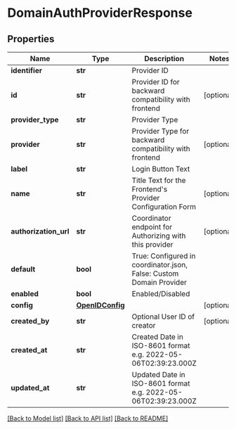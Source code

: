 # DomainAuthProviderResponse



## Properties
Name | Type | Description | Notes
------------ | ------------- | ------------- | -------------
**identifier** | **str** | Provider ID | 
**id** | **str** | Provider ID for backward compatibility with frontend | [optional] 
**provider_type** | **str** | Provider Type | 
**provider** | **str** | Provider Type for backward compatibility with frontend | [optional] 
**label** | **str** | Login Button Text | 
**name** | **str** | Title Text for the Frontend&#39;s Provider Configuration Form | [optional] 
**authorization_url** | **str** | Coordinator endpoint for Authorizing with this provider | [optional] 
**default** | **bool** | True: Configured in coordinator.json, False: Custom Domain Provider | 
**enabled** | **bool** | Enabled/Disabled | 
**config** | [**OpenIDConfig**](OpenIDConfig.md) |  | [optional] 
**created_by** | **str** | Optional User ID of creator | [optional] 
**created_at** | **str** | Created Date in ISO-8601 format e.g. 2022-05-06T02:39:23.000Z | 
**updated_at** | **str** | Updated Date in ISO-8601 format e.g. 2022-05-06T02:39:23.000Z | 

[[Back to Model list]](../README.md#documentation-for-models) [[Back to API list]](../README.md#documentation-for-api-endpoints) [[Back to README]](../README.md)


